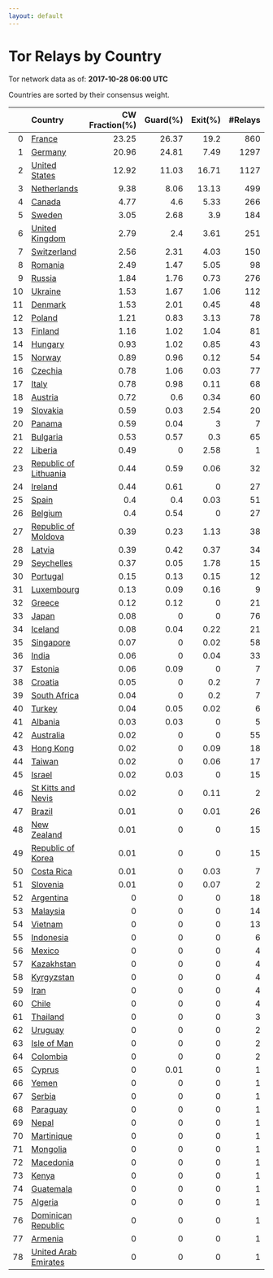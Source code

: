 ```yaml
---
layout: default
---
```



# Tor Relays by Country

Tor network data as of: **2017-10-28 06:00 UTC**

Countries are sorted by their consensus weight.

|    | Country                                                                  |   CW Fraction(%) |   Guard(%) |   Exit(%) |   #Relays |
|---:|:-------------------------------------------------------------------------|-----------------:|-----------:|----------:|----------:|
|  0 | [France](https://atlas.torproject.org/#search/country:fr)                |            23.25 |      26.37 |     19.2  |       860 |
|  1 | [Germany](https://atlas.torproject.org/#search/country:de)               |            20.96 |      24.81 |      7.49 |      1297 |
|  2 | [United States](https://atlas.torproject.org/#search/country:us)         |            12.92 |      11.03 |     16.71 |      1127 |
|  3 | [Netherlands](https://atlas.torproject.org/#search/country:nl)           |             9.38 |       8.06 |     13.13 |       499 |
|  4 | [Canada](https://atlas.torproject.org/#search/country:ca)                |             4.77 |       4.6  |      5.33 |       266 |
|  5 | [Sweden](https://atlas.torproject.org/#search/country:se)                |             3.05 |       2.68 |      3.9  |       184 |
|  6 | [United Kingdom](https://atlas.torproject.org/#search/country:gb)        |             2.79 |       2.4  |      3.61 |       251 |
|  7 | [Switzerland](https://atlas.torproject.org/#search/country:ch)           |             2.56 |       2.31 |      4.03 |       150 |
|  8 | [Romania](https://atlas.torproject.org/#search/country:ro)               |             2.49 |       1.47 |      5.05 |        98 |
|  9 | [Russia](https://atlas.torproject.org/#search/country:ru)                |             1.84 |       1.76 |      0.73 |       276 |
| 10 | [Ukraine](https://atlas.torproject.org/#search/country:ua)               |             1.53 |       1.67 |      1.06 |       112 |
| 11 | [Denmark](https://atlas.torproject.org/#search/country:dk)               |             1.53 |       2.01 |      0.45 |        48 |
| 12 | [Poland](https://atlas.torproject.org/#search/country:pl)                |             1.21 |       0.83 |      3.13 |        78 |
| 13 | [Finland](https://atlas.torproject.org/#search/country:fi)               |             1.16 |       1.02 |      1.04 |        81 |
| 14 | [Hungary](https://atlas.torproject.org/#search/country:hu)               |             0.93 |       1.02 |      0.85 |        43 |
| 15 | [Norway](https://atlas.torproject.org/#search/country:no)                |             0.89 |       0.96 |      0.12 |        54 |
| 16 | [Czechia](https://atlas.torproject.org/#search/country:cz)               |             0.78 |       1.06 |      0.03 |        77 |
| 17 | [Italy](https://atlas.torproject.org/#search/country:it)                 |             0.78 |       0.98 |      0.11 |        68 |
| 18 | [Austria](https://atlas.torproject.org/#search/country:at)               |             0.72 |       0.6  |      0.34 |        60 |
| 19 | [Slovakia](https://atlas.torproject.org/#search/country:sk)              |             0.59 |       0.03 |      2.54 |        20 |
| 20 | [Panama](https://atlas.torproject.org/#search/country:pa)                |             0.59 |       0.04 |      3    |         7 |
| 21 | [Bulgaria](https://atlas.torproject.org/#search/country:bg)              |             0.53 |       0.57 |      0.3  |        65 |
| 22 | [Liberia](https://atlas.torproject.org/#search/country:lr)               |             0.49 |       0    |      2.58 |         1 |
| 23 | [Republic of Lithuania](https://atlas.torproject.org/#search/country:lt) |             0.44 |       0.59 |      0.06 |        32 |
| 24 | [Ireland](https://atlas.torproject.org/#search/country:ie)               |             0.44 |       0.61 |      0    |        27 |
| 25 | [Spain](https://atlas.torproject.org/#search/country:es)                 |             0.4  |       0.4  |      0.03 |        51 |
| 26 | [Belgium](https://atlas.torproject.org/#search/country:be)               |             0.4  |       0.54 |      0    |        27 |
| 27 | [Republic of Moldova](https://atlas.torproject.org/#search/country:md)   |             0.39 |       0.23 |      1.13 |        38 |
| 28 | [Latvia](https://atlas.torproject.org/#search/country:lv)                |             0.39 |       0.42 |      0.37 |        34 |
| 29 | [Seychelles](https://atlas.torproject.org/#search/country:sc)            |             0.37 |       0.05 |      1.78 |        15 |
| 30 | [Portugal](https://atlas.torproject.org/#search/country:pt)              |             0.15 |       0.13 |      0.15 |        12 |
| 31 | [Luxembourg](https://atlas.torproject.org/#search/country:lu)            |             0.13 |       0.09 |      0.16 |         9 |
| 32 | [Greece](https://atlas.torproject.org/#search/country:gr)                |             0.12 |       0.12 |      0    |        21 |
| 33 | [Japan](https://atlas.torproject.org/#search/country:jp)                 |             0.08 |       0    |      0    |        76 |
| 34 | [Iceland](https://atlas.torproject.org/#search/country:is)               |             0.08 |       0.04 |      0.22 |        21 |
| 35 | [Singapore](https://atlas.torproject.org/#search/country:sg)             |             0.07 |       0    |      0.02 |        58 |
| 36 | [India](https://atlas.torproject.org/#search/country:in)                 |             0.06 |       0    |      0.04 |        33 |
| 37 | [Estonia](https://atlas.torproject.org/#search/country:ee)               |             0.06 |       0.09 |      0    |         7 |
| 38 | [Croatia](https://atlas.torproject.org/#search/country:hr)               |             0.05 |       0    |      0.2  |         7 |
| 39 | [South Africa](https://atlas.torproject.org/#search/country:za)          |             0.04 |       0    |      0.2  |         7 |
| 40 | [Turkey](https://atlas.torproject.org/#search/country:tr)                |             0.04 |       0.05 |      0.02 |         6 |
| 41 | [Albania](https://atlas.torproject.org/#search/country:al)               |             0.03 |       0.03 |      0    |         5 |
| 42 | [Australia](https://atlas.torproject.org/#search/country:au)             |             0.02 |       0    |      0    |        55 |
| 43 | [Hong Kong](https://atlas.torproject.org/#search/country:hk)             |             0.02 |       0    |      0.09 |        18 |
| 44 | [Taiwan](https://atlas.torproject.org/#search/country:tw)                |             0.02 |       0    |      0.06 |        17 |
| 45 | [Israel](https://atlas.torproject.org/#search/country:il)                |             0.02 |       0.03 |      0    |        15 |
| 46 | [St Kitts and Nevis](https://atlas.torproject.org/#search/country:kn)    |             0.02 |       0    |      0.11 |         2 |
| 47 | [Brazil](https://atlas.torproject.org/#search/country:br)                |             0.01 |       0    |      0.01 |        26 |
| 48 | [New Zealand](https://atlas.torproject.org/#search/country:nz)           |             0.01 |       0    |      0    |        15 |
| 49 | [Republic of Korea](https://atlas.torproject.org/#search/country:kr)     |             0.01 |       0    |      0    |        15 |
| 50 | [Costa Rica](https://atlas.torproject.org/#search/country:cr)            |             0.01 |       0    |      0.03 |         7 |
| 51 | [Slovenia](https://atlas.torproject.org/#search/country:si)              |             0.01 |       0    |      0.07 |         2 |
| 52 | [Argentina](https://atlas.torproject.org/#search/country:ar)             |             0    |       0    |      0    |        18 |
| 53 | [Malaysia](https://atlas.torproject.org/#search/country:my)              |             0    |       0    |      0    |        14 |
| 54 | [Vietnam](https://atlas.torproject.org/#search/country:vn)               |             0    |       0    |      0    |        13 |
| 55 | [Indonesia](https://atlas.torproject.org/#search/country:id)             |             0    |       0    |      0    |         6 |
| 56 | [Mexico](https://atlas.torproject.org/#search/country:mx)                |             0    |       0    |      0    |         4 |
| 57 | [Kazakhstan](https://atlas.torproject.org/#search/country:kz)            |             0    |       0    |      0    |         4 |
| 58 | [Kyrgyzstan](https://atlas.torproject.org/#search/country:kg)            |             0    |       0    |      0    |         4 |
| 59 | [Iran](https://atlas.torproject.org/#search/country:ir)                  |             0    |       0    |      0    |         4 |
| 60 | [Chile](https://atlas.torproject.org/#search/country:cl)                 |             0    |       0    |      0    |         4 |
| 61 | [Thailand](https://atlas.torproject.org/#search/country:th)              |             0    |       0    |      0    |         3 |
| 62 | [Uruguay](https://atlas.torproject.org/#search/country:uy)               |             0    |       0    |      0    |         2 |
| 63 | [Isle of Man](https://atlas.torproject.org/#search/country:im)           |             0    |       0    |      0    |         2 |
| 64 | [Colombia](https://atlas.torproject.org/#search/country:co)              |             0    |       0    |      0    |         2 |
| 65 | [Cyprus](https://atlas.torproject.org/#search/country:cy)                |             0    |       0.01 |      0    |         1 |
| 66 | [Yemen](https://atlas.torproject.org/#search/country:ye)                 |             0    |       0    |      0    |         1 |
| 67 | [Serbia](https://atlas.torproject.org/#search/country:rs)                |             0    |       0    |      0    |         1 |
| 68 | [Paraguay](https://atlas.torproject.org/#search/country:py)              |             0    |       0    |      0    |         1 |
| 69 | [Nepal](https://atlas.torproject.org/#search/country:np)                 |             0    |       0    |      0    |         1 |
| 70 | [Martinique](https://atlas.torproject.org/#search/country:mq)            |             0    |       0    |      0    |         1 |
| 71 | [Mongolia](https://atlas.torproject.org/#search/country:mn)              |             0    |       0    |      0    |         1 |
| 72 | [Macedonia](https://atlas.torproject.org/#search/country:mk)             |             0    |       0    |      0    |         1 |
| 73 | [Kenya](https://atlas.torproject.org/#search/country:ke)                 |             0    |       0    |      0    |         1 |
| 74 | [Guatemala](https://atlas.torproject.org/#search/country:gt)             |             0    |       0    |      0    |         1 |
| 75 | [Algeria](https://atlas.torproject.org/#search/country:dz)               |             0    |       0    |      0    |         1 |
| 76 | [Dominican Republic](https://atlas.torproject.org/#search/country:do)    |             0    |       0    |      0    |         1 |
| 77 | [Armenia](https://atlas.torproject.org/#search/country:am)               |             0    |       0    |      0    |         1 |
| 78 | [United Arab Emirates](https://atlas.torproject.org/#search/country:ae)  |             0    |       0    |      0    |         1 |